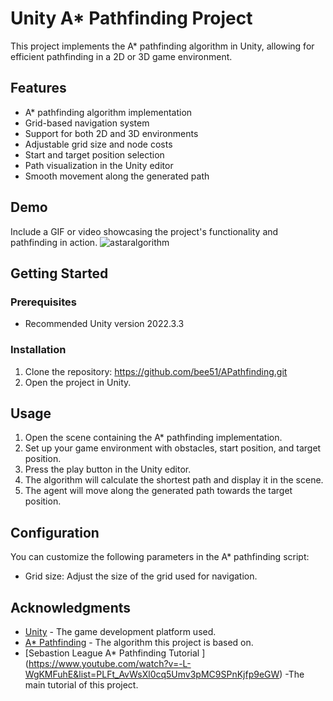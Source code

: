   # Unity A* Pathfinding Project

This project implements the A* pathfinding algorithm in Unity, allowing for efficient pathfinding in a 2D or 3D game environment.

## Features

- A* pathfinding algorithm implementation
- Grid-based navigation system
- Support for both 2D and 3D environments
- Adjustable grid size and node costs
- Start and target position selection
- Path visualization in the Unity editor
- Smooth movement along the generated path

## Demo

Include a GIF or video showcasing the project's functionality and pathfinding in action.
![astaralgorithm](https://github.com/bee51/APathfinding/assets/76045666/c9e5a216-5610-4ecc-ad62-99addfe2a5b3)


## Getting Started

### Prerequisites

- Recommended Unity version 2022.3.3 

### Installation

1. Clone the repository: https://github.com/bee51/APathfinding.git
2. Open the project in Unity.

## Usage

1. Open the scene containing the A* pathfinding implementation.
2. Set up your game environment with obstacles, start position, and target position.
3. Press the play button in the Unity editor.
4. The algorithm will calculate the shortest path and display it in the scene.
5. The agent will move along the generated path towards the target position.

## Configuration

You can customize the following parameters in the A* pathfinding script:

- Grid size: Adjust the size of the grid used for navigation.

## Acknowledgments

- [Unity](https://unity.com/) - The game development platform used.
- [A* Pathfinding](https://en.wikipedia.org/wiki/A*_search_algorithm) - The algorithm this project is based on.
- [Sebastion League A* Pathfinding Tutorial ] (https://www.youtube.com/watch?v=-L-WgKMFuhE&list=PLFt_AvWsXl0cq5Umv3pMC9SPnKjfp9eGW) -The main tutorial of this project.

